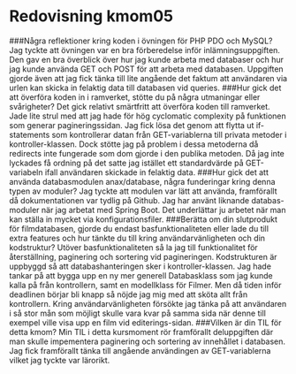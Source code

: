 ---
---
Redovisning kmom05
=========================

###Några reflektioner kring koden i övningen för PHP PDO och MySQL?
Jag tyckte att övningen var en bra förberedelse inför inlämningsuppgiften. Den gav en bra överblick över hur jag kunde arbeta med databaser och hur jag kunde använda GET och POST för att arbeta med databasen. Uppgiften gjorde även att jag fick tänka till lite angående det faktum att användaren via urlen kan skicka in felaktig data till databasen vid queries.
###Hur gick det att överföra koden in i ramverket, stötte du på några utmaningar eller svårigheter?
Det gick relativt smärtfritt att överföra koden till ramverket. Jade lite strul med att jag hade för hög cyclomatic complexity på funktionen som generar pagineringssidan. Jag fick lösa det genom att flytta ut if-statements som kontrollerar datan från GET-variablerna till privata metoder i kontroller-klassen. Dock stötte jag på problem i dessa metoderna då redirects inte fungerade som dom gjorde i den publika metoden. Då jag inte lyckades få ordning på det satte jag istället ett standardvärde på GET-variabeln ifall användaren skickade in felaktig data.
###Hur gick det att använda databasmodulen anax/database, några funderingar kring denna typen av moduler?
Jag tyckte att modulen var lätt att använda, framförallt då dokumentationen var tydlig på Github. Jag har använt liknande databas-moduler när jag arbetat med Spring Boot. Det underlättar ju arbetet när man kan ställa in mycket via konfigurationsfiler.
###Berätta om din slutprodukt för filmdatabasen, gjorde du endast basfunktionaliteten eller lade du till extra features och hur tänkte du till kring användarvänligheten och din kodstruktur?
Utöver basfunktionaliteten så la jag till funktionalitet för återställning, paginering och sortering vid pagineringen. Kodstrukturen är uppbyggd så att databashanteringen sker i kontroller-klassen. Jag hade tankar på att bygga upp en ny mer generell Databasklass som jag kunde kalla på från kontrollern, samt en modellklass för Filmer. Men då tiden inför deadlinen börjar bli knapp så nöjde jag mig med att sköta allt från kontrollern. Kring användarvänligheten försökte jag tänka på att användaren i så stor mån som möjligt skulle vara kvar på samma sida när denne till exempel ville visa upp en film vid editerings-sidan.
###Vilken är din TIL för detta kmom?
Min TIL i detta kursmoment rör framförallt deluppgiften där man skulle impementera paginering och sortering av innehållet i databasen. Jag fick framförallt tänka till angående användingen av GET-variablerna vilket jag tyckte var lärorikt.
